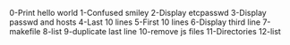 0-Print hello world
1-Confused smiley
2-Display etcpasswd
3-Display passwd and hosts
4-Last 10 lines
5-First 10 lines
6-Display third line
7-makefile
8-list
9-duplicate last line
10-remove js files
11-Directories
12-list
